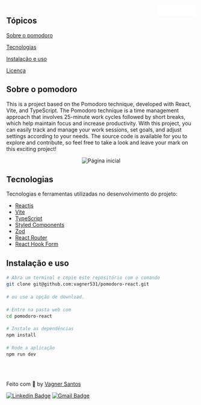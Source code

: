 
<img align="right" src="src/assets/logo-pomodoro.png" width="100px" alt="codenews">

## Tópicos 

[Sobre o pomodoro](#sobre-o-pomodoro)

[Tecnologias](#tecnologias)

[Instalação e uso](#instalação-e-uso)

[Licença](#licença)


## Sobre o pomodoro

This is a project based on the Pomodoro technique, developed with React, Vite, and TypeScript. The Pomodoro technique is a time management approach that involves 25-minute work cycles followed by short breaks, which help maintain focus and increase productivity. With this project, you can easily track and manage your work sessions, set goals, and adjust settings according to your needs. The source code is available for you to explore and contribute, so feel free to take a look and leave your mark on this exciting project!



<p align="center">
   <img src="https://user-images.githubusercontent.com/36738524/234648906-cd408145-6beb-4221-8d57-3a39758f79c8.png" alt="Página inicial">
</p>

## Tecnologias

Tecnologias e ferramentas utilizadas no desenvolvimento do projeto:

- [Reactjs](https://react.dev/)
- [Vite](https://vitejs.dev/)
- [TypeScript](https://www.typescriptlang.org/)
- [Styled Components](https://styled-components.com/)
- [Zod](https://zod.dev/)
- [React Router](https://v5.reactrouter.com/web/guides/quick-start)
- [React Hook Form](https://react-hook-form.com/)

## Instalação e uso

```bash
# Abra um terminal e copie este repositório com o comando
git clone git@github.com:vagner531/pomodoro-react.git

# ou use a opção de download.

# Entre na pasta web com 
cd pomodoro-react

# Instale as dependências
npm install

# Rode a aplicação
npm run dev
```

<br>


<br>


Feito com :blue_heart: by [Vagner Santos](https://github.com/vagner531)

[![Linkedin Badge](https://img.shields.io/badge/-Vagner%20Santos-0d99ff?style=flat-square&logo=Linkedin&logoColor=white&link=https://www.linkedin.com/in/vagnersantosnascimento/)](https://www.linkedin.com/in/vagnersantosnascimento/) 
[![Gmail Badge](https://img.shields.io/badge/-vagnerndsantos@gmail.com-0d99ff?style=flat-square&logo=Gmail&logoColor=white&link=mailto:vganerndsantos@gmail.com)](mailto:vagnerndsantos@gmail.com)